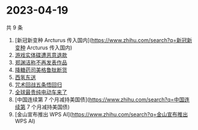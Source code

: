 # 2023-04-19

共 9 条

<!-- BEGIN -->
<!-- 最后更新时间 Wed Apr 19 2023 19:01:48 GMT+0800 (China Standard Time) -->

1. [新冠新变种 Arcturus 传入国内](https://www.zhihu.com/search?q=新冠新变种
   Arcturus 传入国内)
1. [游戏实体碟遭恶意退款](https://www.zhihu.com/search?q=游戏实体碟遭恶意退款)
1. [郑渊洁称不再发表作品](https://www.zhihu.com/search?q=郑渊洁称不再发表作品)
1. [降糖药司美格鲁肽断货](https://www.zhihu.com/search?q=降糖药司美格鲁肽断货)
1. [西氢东送](https://www.zhihu.com/search?q=西氢东送)
1. [咒术回战五条悟回归](https://www.zhihu.com/search?q=咒术回战五条悟回归)
1. [全球最贵纯电动车来了](https://www.zhihu.com/search?q=全球最贵纯电动车来了)
1. [中国连续第 7 个月减持美国债](https://www.zhihu.com/search?q=中国连续第 7
   个月减持美国债)
1. [金山宣布推出 WPS AI](https://www.zhihu.com/search?q=金山宣布推出 WPS AI)

<!-- END -->
